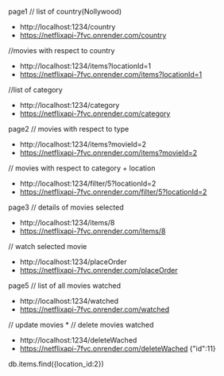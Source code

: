 page1
// list of country(Nollywood)
* http://localhost:1234/country
* https://netflixapi-7fvc.onrender.com/country


//movies with respect to country
* http://localhost:1234/items?locationId=1
* https://netflixapi-7fvc.onrender.com/items?locationId=1


//list of category
* http://localhost:1234/category
* https://netflixapi-7fvc.onrender.com/category


page2
// movies with respect to type
* http://localhost:1234/items?movieId=2
* https://netflixapi-7fvc.onrender.com/items?movieId=2


// movies with respect to category + location
* http://localhost:1234/filter/5?locationId=2
* https://netflixapi-7fvc.onrender.com/filter/5?locationId=2


page3
// details of movies selected
* http://localhost:1234/items/8
* https://netflixapi-7fvc.onrender.com/items/8


// watch selected movie
* http://localhost:1234/placeOrder
* https://netflixapi-7fvc.onrender.com/placeOrder

page5
// list of all movies watched
* http://localhost:1234/watched
* https://netflixapi-7fvc.onrender.com/watched

// update movies
*
// delete movies watched
* http://localhost:1234/deleteWached
* https://netflixapi-7fvc.onrender.com/deleteWached
{"id":11}

db.items.find({location_id:2})